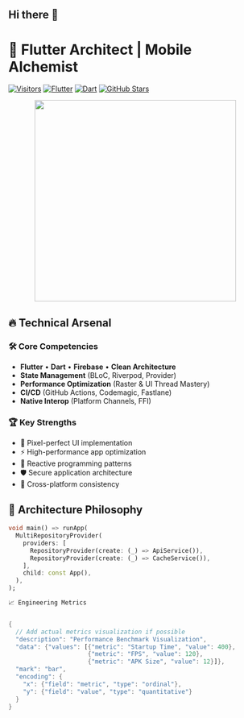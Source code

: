 ## Hi there 👋
# 🚀 Flutter Architect | Mobile Alchemist 

[![Visitors](https://komarev.com/ghpvc/?username=yourusername&label=Profile%20Views&color=blue&style=flat-square)](https://github.com/yourusername)
[![Flutter](https://img.shields.io/badge/Flutter-Expert-%2302569B?style=flat-square&logo=flutter)](https://flutter.dev)
[![Dart](https://img.shields.io/badge/Dart-Virtuoso-%230175C2?style=flat-square&logo=dart)](https://dart.dev)
[![GitHub Stars](https://img.shields.io/github/stars/yourusername?label=Github%20Stars&style=flat-square)](https://github.com/yourusername)

<div align="center">
  <img src="https://raw.githubusercontent.com/flutter/website/main/src/assets/images/shared/brand/flutter/logo/flutter-lockup.png" width="400">
</div>

## 🔥 Technical Arsenal

### 🛠 Core Competencies
- **Flutter** • **Dart** • **Firebase** • **Clean Architecture**
- **State Management** (BLoC, Riverpod, Provider)
- **Performance Optimization** (Raster & UI Thread Mastery)
- **CI/CD** (GitHub Actions, Codemagic, Fastlane)
- **Native Interop** (Platform Channels, FFI)

### 🏆 Key Strengths
- 🎯 Pixel-perfect UI implementation
- ⚡ High-performance app optimization
- 🔄 Reactive programming patterns
- 🛡️ Secure application architecture
- 📱 Cross-platform consistency

## 🧠 Architecture Philosophy

```dart
void main() => runApp(
  MultiRepositoryProvider(
    providers: [
      RepositoryProvider(create: (_) => ApiService()),
      RepositoryProvider(create: (_) => CacheService()),
    ],
    child: const App(),
  ),
);

📈 Engineering Metrics


{
  // Add actual metrics visualization if possible
  "description": "Performance Benchmark Visualization",
  "data": {"values": [{"metric": "Startup Time", "value": 400}, 
                      {"metric": "FPS", "value": 120}, 
                      {"metric": "APK Size", "value": 12}]},
  "mark": "bar",
  "encoding": {
    "x": {"field": "metric", "type": "ordinal"},
    "y": {"field": "value", "type": "quantitative"}
  }
}
